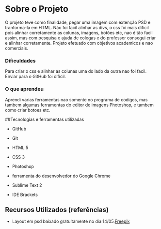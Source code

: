 # Sobre o Projeto
O projeto teve como finalidade, pegar uma imagem com extenção PSD e tranforma-la em HTML. Não foi facil alinhar as divs, o css foi mais dificil pois alinhar corretamente as colunas, imagens, botões etc, nao é tão facil assim, mas com pesquisa e ajuda de colegas e do professor consegui criar e alinhar corretamente. Projeto efetuado com objetivos academicos e nao comerciais.

### Dificuldades
Para criar o css e alinhar as colunas uma do lado da outra nao foi facil. Enviar para o GitHub foi dificil.
### O que aprendeu
Aprendi varias ferramentas nao somente no programa de codigos, mas tambem algumas ferramentas do editor de imagens Photoshop, e tambem como criar botoes etc.

##Tecnologias e ferramentas utilizadas
- GitHub
- Git
- HTML 5
- CSS 3

- Photoshop
- ferramenta do desenvolvedor do Google Chrome
- Sublime Text 2
- IDE Brackets


## Recursos Utilizados (referências)
- Layout em psd baixado gratuitamente no dia 14/05.[Freepik](http://br.freepik.com/index.php?goto=41&idd=597752&url=aHR0cDovL3hvb3BsYXRlLmNvbS90ZW1wbGF0ZS9kZXRhaWxzLzI2MjctZWNvLWJ1c2luZXNzLXBzZC10ZW1wbGF0ZQ==)
	